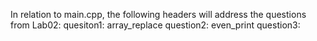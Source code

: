 In relation to main.cpp, the following headers will address the questions from Lab02:
quesiton1: array_replace
question2: even_print
question3: 
